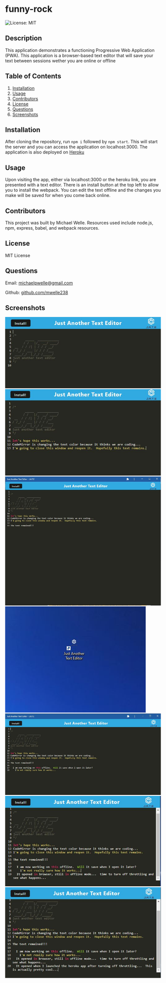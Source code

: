 # funny-rock
![License: MIT](https://img.shields.io/badge/License-MIT-yellow.svg)
## Description

This application demonstrates a functioning Progressive Web Application (PWA).  This application is a browser-based text editor that will save your text between sessions wether you are online or offline

## Table of Contents

1. [Installation](#Installation)
2. [Usage](#Usage)
3. [Contributors](#Contributors)
4. [License](#License)
5. [Questions](#Questions)
6. [Screenshots](#Screenshots)

## Installation

After cloning the repository, run `npm i` followed by `npm start`.
This will start the server and you can access the application on localhost:3000.
The application is also deployed on [Heroku](https://curious-fungus.herokuapp.com/)

## Usage

Upon visiting the app, either via localhost:3000 or the heroku link, you are presented with a text editor.  There is an install button at the top left to allow you to install the webpack.  You can edit the text offline and the changes you make will be saved for when you come back online.

## Contributors

This project was built by Michael Welle.
Resources used include node.js, npm, express, babel, and webpack resources.

## License

MIT License

## Questions

Email: [michaelpwelle@gmail.com](mailto:michaelpwelle@gmail.com)

Github: [github.com/mwelle238](https://www.github.com/mwelle238/curious-fungus)

## Screenshots

![open app](https://github.com/mwelle238/curious-fungus/blob/main/screenshots/image1.JPG)
![write some text](https://github.com/mwelle238/curious-fungus/blob/main/screenshots/image2.JPG)
![reopen app](https://github.com/mwelle238/curious-fungus/blob/main/screenshots/image3.JPG)
![desktop icon](https://github.com/mwelle238/curious-fungus/blob/main/screenshots/image4.JPG)
![offline text](https://github.com/mwelle238/curious-fungus/blob/main/screenshots/image5.JPG)
![offline browser](https://github.com/mwelle238/curious-fungus/blob/main/screenshots/image6.JPG)
![back online](https://github.com/mwelle238/curious-fungus/blob/main/screenshots/image7.JPG)